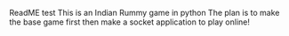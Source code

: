 ReadME test
This is an Indian Rummy game in python
The plan is to make the base game first then make a socket application to play online!